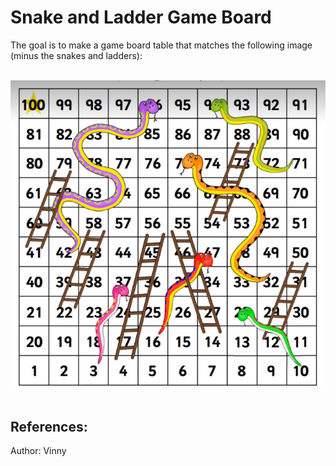 # Snake and Ladder Game Board

The goal is to make a game board table that matches the following image (minus the snakes and ladders): <br><br>

![board-screenshot](./assets/images/snakes-ladders-table.png)
<br><br>
## References:

Author: Vinny